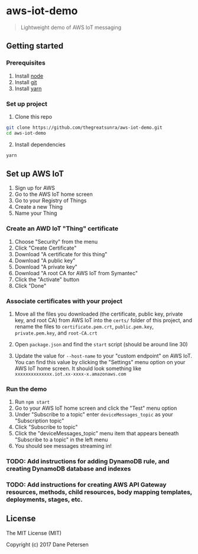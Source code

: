 # aws-iot-demo

> Lightweight demo of AWS IoT messaging

## Getting started

### Prerequisites

1) Install [node](https://nodejs.org/en/)
2) Install [git](https://git-scm.com/downloads)
3) Install [yarn](https://yarnpkg.com/lang/en/docs/install/)

### Set up project

1) Clone this repo
```bash
git clone https://github.com/thegreatsunra/aws-iot-demo.git
cd aws-iot-demo
```

2) Install dependencies
```bash
yarn
```

## Set up AWS IoT

1) Sign up for AWS
2) Go to the AWS IoT home screen
3) Go to your Registry of Things
4) Create a new Thing
5) Name your Thing

### Create an AWD IoT "Thing" certificate

1) Choose "Security" from the menu
2) Click "Create Certificate"
3) Download "A certificate for this thing"
4) Download "A public key"
5) Download "A private key"
6) Download "A root CA for AWS IoT from Symantec"
7) Click the "Activate" button
8) Click "Done"

### Associate certificates with your project

1) Move all the files you downloaded (the certificate, public key, private key, and root CA) from AWS IoT into the `certs/` folder of this project, and rename the files to `certificate.pem.crt`, `public.pem.key`, `private.pem.key`, and `root-CA.crt`

2) Open `package.json` and find the `start` script (should be around line 30)

3) Update the value for `--host-name` to your "custom endpoint" on AWS IoT. You can find this value by clicking the "Settings" menu option on your AWS IoT home screen. It should look something like `xxxxxxxxxxxxxx.iot.xx-xxxx-x.amazonaws.com`

### Run the demo

1) Run `npm start`
2) Go to your AWS IoT home screen and click the "Test" menu option
3) Under "Subscribe to a topic" enter `deviceMessages_topic` as your "Subscription topic"
4) Click "Subscribe to topic"
5) Click the "deviceMessages_topic" menu item that appears beneath "Subscribe to a topic" in the left menu
6) You should see messages streaming in!

### TODO: Add instructions for adding DynamoDB rule, and creating DynamoDB database and indexes

### TODO: Add instructions for creating AWS API Gateway resources, methods, child resources, body mapping templates, deployments, stages, etc.

## License

The MIT License (MIT)

Copyright (c) 2017 Dane Petersen
